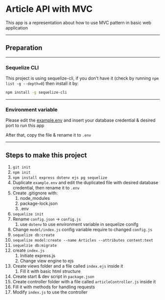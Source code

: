# Article API with MVC
This app is a representation about how to use MVC pattern in basic web application

----------
## Preparation
----------
### Sequelize CLI
This project is using sequelize-cli, if you don't have it (check by running `npm list -g --depth=0`) then install it by:
```bash
npm install -g sequelize-cli
```
----------

### Environment variable
Please edit the [example.env](example.env) and insert your database credential & desired port to run this app

After that, copy the file & rename it to `.env`

----------

## Steps to make this project
1. `git init`
2. `npm init`
3. `npm install express dotenv ejs pg sequelize`
4. Duplicate `example.env` and edit the duplicated file with desired database credential, then rename it to `.env`
5. Create .gitignore with:
   1. node_modules
   2. package-lock.json
   3. .env
6. `sequelize init`
7. Rename `config.json` -> `config.js`
   1. use `dotenv` to use environment variable in sequelize conifg
8. Change `model/index.js` config variable require to changed `config.js`
9. `sequelize db:create`
10. `sequelize model:create --name Articles --attributes content:text`
11. `sequelzie db:migrate`
12. create `index.js`
    1.  Initiate express.js
    2.  Change view engine to ejs
13. Create views folder and a file called `index.ejs` inside it
    1.  Fill it with basic html structure
14. Create start & dev script in `package.json`
15. Create controller folder with a file called `articleController.js` inside it
   1. Fill it with methods for handling requests
16. Modify `index.js` to use the controller